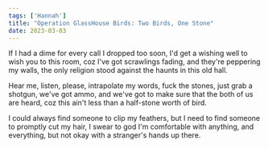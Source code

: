 ```yaml
---  
tags: ['Hannah']
title: "Operation GlassHouse Birds: Two Birds, One Stone"
date: 2023-03-03
---
```


If I had a dime for every call I dropped too soon,
I'd get a wishing well to wish you to this room,
coz I've got scrawlings fading, and they're peppering my walls,
the only religion stood against the haunts in this old hall.

Hear me, listen, please, intrapolate my words,
fuck the stones, just grab a shotgun, we've got ammo,
and we've got to make sure that the both of us are heard,
coz this ain't less than a half-stone worth of bird.

I could always find someone to clip my feathers,
but I need to find someone to promptly cut my hair,
I swear to god I'm comfortable with anything,
and everything, but not okay with a stranger's hands up there.
